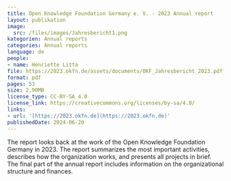 ```yaml
---
title: Open Knowledge Foundation Germany e. V. - 2023 Annual report
layout: publikation
image:
  src: /files/images/Jahresbericht1.png
kategorien: Annual reports
categories: Annual reports
language: de
people:
- name: Henriette Litta
file: https://2023.okfn.de/assets/documents/OKF_Jahresbericht_2023.pdf?raw=true
format: pdf
pages: 53
size: 2,90MB
license_type: CC-BY-SA 4.0
license_link: https://creativecommons.org/licenses/by-sa/4.0/
links:
- url: '[https://2023.okfn.de](https://2023.okfn.de)'
publishedDate: 2024-06-20
---
```


The report looks back at the work of the Open Knowledge Foundation Germany in 2023. The report summarizes the most important activities, describes how the organization works, and presents all projects in brief. The final part of the annual report includes information on the organizational structure and finances.